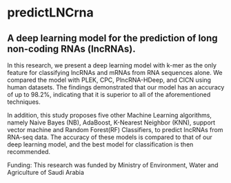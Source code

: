 # predictLNCrna
## A deep learning model for the prediction of long non-coding RNAs (lncRNAs).
In this research, we present a deep learning model with k-mer as the only feature for classifying lncRNAs and mRNAs from RNA sequences alone. We compared the model with PLEK, CPC, PlncRNA-HDeep, and CICN using human datasets. The findings demonstrated that our model has an accuracy of up to 98.2%, indicating that it is superior to all of the aforementioned techniques.

In addition, this study proposes five other Machine Learning algorithms, namely Naive Bayes (NB), AdaBoost, K-Nearest Neighbor (KNN), support vector machine and Random Forest(RF) Classifiers, to predict lncRNAs from RNA-seq data. The accuracy of these models is compared to that of our deep learning model, and the best model for classification is then recommended.



Funding: This research was funded by Ministry of Environment, Water and Agriculture of Saudi Arabia
